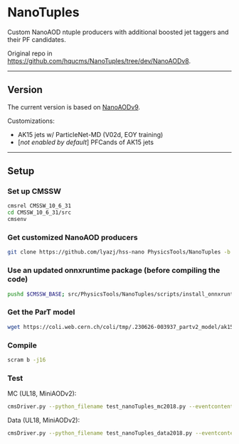 # NanoTuples

Custom NanoAOD ntuple producers with additional boosted jet taggers and their PF candidates.

Original repo in https://github.com/hqucms/NanoTuples/tree/dev/NanoAODv8.

------

## Version

The current version is based on [NanoAODv9](https://gitlab.cern.ch/cms-nanoAOD/nanoaod-doc/-/wikis/Releases/NanoAODv9).

Customizations:

- AK15 jets w/ ParticleNet-MD (V02d, EOY training)
- [*not enabled by default*] PFCands of AK15 jets

------

## Setup

### Set up CMSSW

```bash
cmsrel CMSSW_10_6_31
cd CMSSW_10_6_31/src
cmsenv
```

### Get customized NanoAOD producers

```bash
git clone https://github.com/lyazj/hss-nano PhysicsTools/NanoTuples -b dev-ak15tagger-UL
```

### Use an updated onnxruntime package (before compiling the code)

```bash
pushd $CMSSW_BASE; src/PhysicsTools/NanoTuples/scripts/install_onnxruntime.sh; popd
```

### Get the ParT model

```bash
wget https://coli.web.cern.ch/coli/tmp/.230626-003937_partv2_model/ak15/V02/model.onnx -O $CMSSW_BASE/src/PhysicsTools/NanoTuples/data/InclParticleTransformer-MD/ak15/V02/model.onnx
```

### Compile

```bash
scram b -j16
```

### Test

MC (UL18, MiniAODv2):

```bash
cmsDriver.py --python_filename test_nanoTuples_mc2018.py --eventcontent NANOAODSIM --customise PhysicsTools/NanoTuples/nanoTuples_cff.nanoTuples_customizeMC --datatier NANOAODSIM --fileout file:nano_mc2018.root --conditions 106X_upgrade2018_realistic_v16_L1v1 --step NANO --filein /store/mc/RunIISummer20UL18MiniAODv2/WplusH_HToCC_WToLNu_M-125_TuneCP5_13TeV-powheg-pythia8/MINIAODSIM/106X_upgrade2018_realistic_v16_L1v1-v1/2520000/A4FFC5A7-79DF-FE4B-A515-1F3EA0513509.root --era Run2_2018,run2_nanoAOD_106Xv2 --mc -n 50
```

Data (UL18, MiniAODv2):

```bash
cmsDriver.py --python_filename test_nanoTuples_data2018.py --eventcontent NANOAOD --customise PhysicsTools/NanoTuples/nanoTuples_cff.nanoTuples_customizeData --datatier NANOAOD --fileout file:nano_data2018.root --conditions 106X_dataRun2_v37 --step NANO --filein /store/data/Run2018A/SingleMuon/MINIAOD/UL2018_MiniAODv2_GT36-v1/2820000/000EE25A-A8E8-1444-8A0B-0DBEBE5634FB.root --era Run2_2018,run2_nanoAOD_106Xv2 --data -n 50
```
